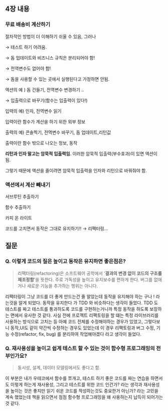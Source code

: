 ## 4장 내용

### 무료 배송비 계산하기

절차적인 방법이 더 이해하기 쉬울 수 있음, 그러나

→ 테스트 하기 어려움.

→ 돔 업데이트와 비즈니스 규칙은 분리되어야 함!

→ 전역변수도 없어야 함!

→ 돔을 사용할 수 있는 곳에서 실행된다고 가정하면 안됨.

액션의 예 ) 돔 건들기, 전역변수 변경하기 ..

→ 입출력으로 바꾸기(함수는 입출력이 있다!)

입력의 예) 인자, 전역변수 읽기

입력이란 함수가 계산을 하기 위한 외부 정보

출력의 예) 콘솔찍기, 전역변수 바꾸기, 돔 업데이트,리턴값

출력이란 함수 밖으로 나오는 정보, 동작

**리턴과 인자 말고는 암묵적 입출력임**. 이러한 암묵적 입출력(부수효과)이 있면 액션이 됨.

그렇기 때문에 액션을 줄이려면 암묵적 입출력을 인자와 리턴으로 바꿔줘야 함.

### 액션에서 계산 빼내기

서브루틴 추출하기

함수 추출하기

카피 온 라이트

코드를 고치면서 동작은 그대로 유지하기!! → 리팩터링…

## 질문

### Q. 이렇게 코드의 질은 높이고 동작은 유지하면 좋은점은?

> 리팩터링(refactoring)은 소프트웨어 공학에서 '**결과의 변경 없이 코드의 구조를 재조정함**'을 뜻한다. 주로 가독성을 높이고 유지보수를 편하게 한다. 버그를 없애거나 새로운 기능을 추가하는 행위는 아니다.

리팩터링이 그냥 코드를 더 좋게 만드는건 줄 알았는데 동작을 유지해야 하는 구나 ! 라는것을 알게 되었다. 동작을 유지한다 가 TDD 와 비슷하다는 생각이 들었다. TDD 도 테스트를 짜고 테스트를 통과하도록 코드를 구현하는거니까 특정 동작을 하도록 보장하는 면에서 유사한 것 같다. 사실 전에 프로젝트 리팩토링을 할 떄는 특정 라이브러리를 사용하는 방식으로 고치는 등 아예 코드 전체를 수정해야하는 경우가 있었고, 그렇다보니 동작,UI도 같이 약간씩 수정하는 경우도 있었는데 이 경우 리팩토링과 버그 수정, 기능 수정(refactor, fix, bug) 를 분리하여 작업해야겠다 라고 생각이 들었다.

### Q. 재사용성을 높이고 쉽게 테스트 할 수 있는 것이 함수형 프로그래밍의 전부인가요?

> 동시성, 설계, 데이터 모델링에서도 좋다고 함.

이 부분은 내가 우테코에서 함수를 쪼개고, 테스트 하기 좋은 코드를 짜는 연습을 하면서도 이렇게 하는게 재사용성, 그리고 테스트를 위한 코드 인건가? 라는 생각과 재사용성을 높이는 것은 좋지만 읽기 쉬운 코드를 작성하는것도 중요한거 아닌가? 라는 고민을 계속 했었는데 책을 읽으면서 점점 함수형 프로그래밍을 왜 사용하는지 납득이 되어가는 것 같다.
